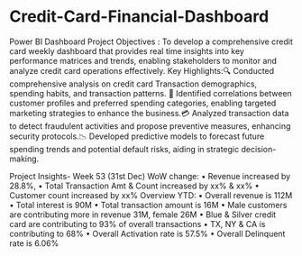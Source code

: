 # Credit-Card-Financial-Dashboard
Power BI Dashboard 
Project Objectives : To develop a comprehensive credit card weekly dashboard that provides real time insights into key performance matrices and trends, enabling stakeholders to monitor and analyze credit card operations effectively.
Key Highlights:🔍 Conducted comprehensive analysis on credit card Transaction demographics, spending habits, and transaction patterns. 💼 Identified correlations between customer profiles and preferred spending categories, enabling targeted marketing strategies to enhance the business.💳 Analyzed transaction data to detect fraudulent activities and propose preventive measures, enhancing security protocols.📉 Developed predictive models to forecast future spending trends and potential default risks, aiding in strategic decision-making.


Project Insights- Week 53 (31st Dec)
WoW change:
• Revenue increased by 28.8%,
• Total Transaction Amt & Count increased by xx% & xx%
• Customer count increased by xx%
Overview YTD:
• Overall revenue is 112M
• Total interest is 90M
• Total transaction amount is 16M
• Male customers are contributing more in revenue 31M, female 26M
• Blue & Silver credit card are contributing to 93% of overall
transactions
• TX, NY & CA is contributing to 68%
• Overall Activation rate is 57.5%
• Overall Delinquent rate is 6.06%

